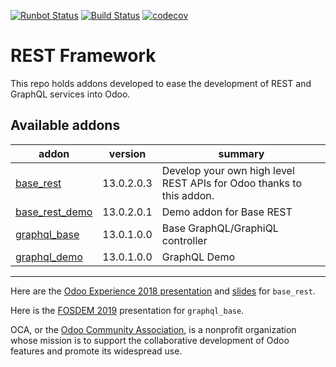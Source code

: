 [![Runbot Status](https://runbot.odoo-community.org/runbot/badge/flat/271/13.0.svg)](https://runbot.odoo-community.org/runbot/repo/github-com-oca-rest-framework-271)
[![Build Status](https://travis-ci.org/OCA/rest-framework.svg?branch=13.0)](https://travis-ci.org/OCA/rest-framework)
[![codecov](https://codecov.io/gh/OCA/rest-framework/branch/13.0/graph/badge.svg)](https://codecov.io/gh/OCA/rest-framework)

# REST Framework

This repo holds addons developed to ease the development of REST and GraphQL services into Odoo.

[//]: # (addons)

Available addons
----------------
addon | version | summary
--- | --- | ---
[base_rest](base_rest/) | 13.0.2.0.3 | Develop your own high level REST APIs for Odoo thanks to this addon.
[base_rest_demo](base_rest_demo/) | 13.0.2.0.1 | Demo addon for Base REST
[graphql_base](graphql_base/) | 13.0.1.0.0 | Base GraphQL/GraphiQL controller
[graphql_demo](graphql_demo/) | 13.0.1.0.0 | GraphQL Demo

[//]: # (end addons)

----

Here are the [Odoo Experience 2018 presentation](https://www.youtube.com/watch?v=kWlniXgM3Sc&index=8&list=PLgRkpfC5FsCzEid-KcHTorEymPNO8QeyI) and [slides](https://docs.google.com/presentation/d/e/2PACX-1vStBIMdVI8JeUL7Ac8GlplPlbLnE3ybcrrhzqxVhjFQa-wzU2BSvBUxqAq9vl9CLxqFYctmk7_ysUDZ/pub?start=true&loop=true&delayms=3000)
for `base_rest`.

Here is the [FOSDEM 2019](https://archive.fosdem.org/2019/schedule/event/python_discover_graphql/) presentation for `graphql_base`.

OCA, or the [Odoo Community Association](http://odoo-community.org/), is a nonprofit organization whose
mission is to support the collaborative development of Odoo features and
promote its widespread use.
